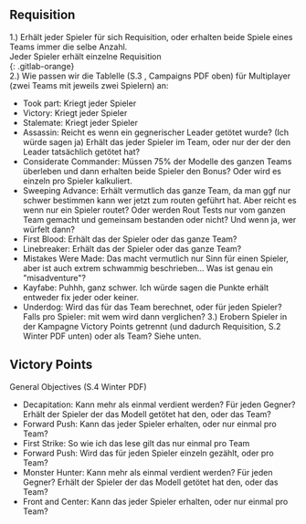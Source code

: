 ## Requisition  
1.) Erhält jeder Spieler für sich Requisition, oder erhalten beide Spiele eines Teams immer die selbe Anzahl.  
Jeder Spieler erhält einzelne Requisition  
{: .gitlab-orange}  
2.) Wie passen wir die Tablelle (S.3 , Campaigns PDF oben) für Multiplayer (zwei Teams mit jeweils zwei Spielern) an:  
 - Took part: Kriegt jeder Spieler  
 - Victory: Kriegt jeder Spieler  
 - Stalemate: Kriegt jeder Spieler
 - Assassin: Reicht es wenn ein gegnerischer Leader getötet wurde? (Ich würde sagen ja) Erhält das jeder Spieler im Team, oder nur der der den Leader tatsächlich getötet hat?  
 - Considerate Commander: Müssen 75% der Modelle des ganzen Teams überleben und dann erhalten beide Spieler den Bonus? Oder wird es einzeln pro Spieler kalkuliert.
 - Sweeping Advance: Erhält vermutlich das ganze Team, da man ggf nur schwer bestimmen kann wer jetzt zum routen geführt hat. Aber reicht es wenn nur ein Spieler routet? Oder werden Rout Tests nur vom ganzen Team gemacht und gemeinsam bestanden oder nicht? Und wenn ja, wer würfelt dann?
 - First Blood: Erhält das der Spieler oder das ganze Team?
 - Linebreaker: Erhält das der Spieler oder das ganze Team?
 - Mistakes Were Made: Das macht vermutlich nur Sinn für einen Spieler, aber ist auch extrem schwammig beschrieben... Was ist genau ein "misadventure"?
 - Kayfabe: Puhhh, ganz schwer. Ich würde sagen die Punkte erhält entweder fix jeder oder keiner.
 - Underdog: Wird das für das Team berechnet, oder für jeden Spieler? Falls pro Spieler: mit wem wird dann verglichen?
3.) Erobern Spieler in der Kampagne Victory Points getrennt (und dadurch Requisition, S.2 Winter PDF unten) oder als Team? Siehe unten.

## Victory Points  
General Objectives (S.4 Winter PDF)  
 - Decapitation: Kann mehr als einmal verdient werden? Für jeden Gegner? Erhält der Spieler der das Modell getötet hat den, oder das Team?  
 - Forward Push: Kann das jeder Spieler erhalten, oder nur einmal pro Team?  
 - First Strike: So wie ich das lese gilt das nur einmal pro Team
 - Forward Push: Wird das für jeden Spieler einzeln gezählt, oder pro Team?  
 - Monster Hunter: Kann mehr als einmal verdient werden? Für jeden Gegner? Erhält der Spieler der das Modell getötet hat den, oder das Team?  
 - Front and Center: Kann das jeder Spieler erhalten, oder nur einmal pro Team?
